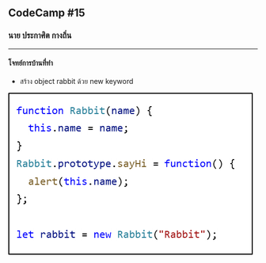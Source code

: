 ## CodeCamp #15

### นาย ประกาศิต กางถิ่น

---

#### โจทย์การบ้านที่ทำ

- สร้าง object rabbit ด้วย new keyword

![Alt text](image.png)
